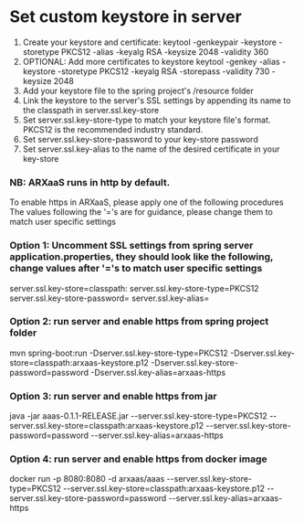 # Set custom keystore in server
 1. Create your keystore and certificate:
keytool -genkeypair -keystore <keystore name> -storetype PKCS12 -alias <certificate name> -keyalg RSA -keysize 2048 -validity 360
 2. OPTIONAL: Add more certificates to keystore
keytool -genkey -alias <certificate name> -keystore <path to keystore> -storetype PKCS12 -keyalg RSA -storepass <keystore password> -validity 730 -keysize 2048
 3. Add your keystore file to the spring project's /resource folder
 4. Link the keystore to the server's SSL settings by appending its name to the classpath in server.ssl.key-store
 5. Set server.ssl.key-store-type to match your keystore file's format. PKCS12 is the recommended industry standard.
 6. Set server.ssl.key-store-password to your key-store password
 7. Set server.ssl.key-alias to the name of the desired certificate in your key-store

### NB: ARXaaS runs in http by default.
To enable https in ARXaaS, please apply one of the following procedures
The values following the '='s are for guidance,
please change them to match user specific settings

### Option 1: Uncomment SSL settings from spring server application.properties, they should look like the following, change values after '='s to match user specific settings
server.ssl.key-store=classpath:<keystore name>
server.ssl.key-store-type=PKCS12
server.ssl.key-store-password=<keystore password>
server.ssl.key-alias=<certificate name>

### Option 2: run server and enable https from spring project folder
mvn spring-boot:run -Dserver.ssl.key-store-type=PKCS12 -Dserver.ssl.key-store=classpath:arxaas-keystore.p12 -Dserver.ssl.key-store-password=password -Dserver.ssl.key-alias=arxaas-https

### Option 3: run server and enable https from jar
java -jar aaas-0.1.1-RELEASE.jar --server.ssl.key-store-type=PKCS12 --server.ssl.key-store=classpath:arxaas-keystore.p12 --server.ssl.key-store-password=password --server.ssl.key-alias=arxaas-https

### Option 4: run server and enable https from docker image
docker run -p 8080:8080 -d arxaas/aaas --server.ssl.key-store-type=PKCS12 --server.ssl.key-store=classpath:arxaas-keystore.p12 --server.ssl.key-store-password=password --server.ssl.key-alias=arxaas-https
